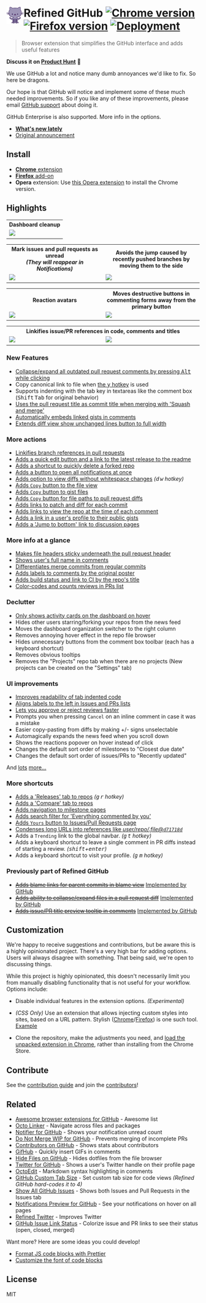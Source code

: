 # <img src="source/icon.png" width="45" align="left"> Refined GitHub [![Chrome version][badge-cws]][link-cws] [![Firefox version][badge-amo]][link-amo] [![Deployment][badge-travis]][link-travis]

[badge-cws]: https://img.shields.io/chrome-web-store/v/hlepfoohegkhhmjieoechaddaejaokhf.svg?label=chrome
[badge-amo]: https://img.shields.io/amo/v/refined-github-.svg?label=firefox
[badge-travis]: https://img.shields.io/travis/sindresorhus/refined-github/master.svg?label=deployment
[link-cws]: https://chrome.google.com/webstore/detail/refined-github/hlepfoohegkhhmjieoechaddaejaokhf "Version published on Chrome Web Store"
[link-amo]: https://addons.mozilla.org/en-US/firefox/addon/refined-github-/ "Version published on Mozilla Add-ons"
[link-travis]: https://travis-ci.org/sindresorhus/refined-github

> Browser extension that simplifies the GitHub interface and adds useful features

**Discuss it on [Product Hunt](https://www.producthunt.com/posts/refined-github)** 🦄

We use GitHub a lot and notice many dumb annoyances we'd like to fix. So here be dragons.

Our hope is that GitHub will notice and implement some of these much needed improvements. So if you like any of these improvements, please email [GitHub support](mailto:support@github.com) about doing it.

GitHub Enterprise is also supported. More info in the options.

- **[What's new lately](https://blog.sindresorhus.com/whats-new-in-refined-github-836d05582df7)**
- [Original announcement](https://blog.sindresorhus.com/refined-github-21185789685d)


## Install

- [**Chrome** extension][link-cws]
- [**Firefox** add-on][link-amo]
- **Opera** extension: Use [this Opera extension](https://addons.opera.com/en/extensions/details/download-chrome-extension-9/) to install the Chrome version.


## Highlights

<table>
	<tr>
		<th>
			Dashboard cleanup
		</th>
	</tr>
	<tr><!-- Prevent zebra stripes --></tr>
	<tr>
		<td>
			<img src="https://user-images.githubusercontent.com/170270/27985638-029024f8-63ef-11e7-8487-5e999108bb56.gif">
		</td>
	</tr>
</table>

<table>
	<tr>
		<th width="50%">
			Mark issues and pull requests as unread<br>
			<em>(They will reappear in Notifications)</em>
		</th>
		<th width="50%">
			Avoids the jump caused by recently pushed branches by moving them to the side
		</th>
	</tr>
	<tr><!-- Prevent zebra stripes --></tr>
	<tr>
		<td>
			<img width="245" src="https://user-images.githubusercontent.com/1402241/27847663-963b7d7c-6171-11e7-9470-6e86d8463771.png">
		</td>
		<td>
			<img width="400" src="https://user-images.githubusercontent.com/1402241/34099674-20433f60-e41b-11e7-8ca5-7ea23c70ab95.gif">
		</td>
	</tr>
</table>

<table>
	<tr>
		<th width="50%">
			Reaction avatars
		</th>
		<th width="50%">
			Moves destructive buttons in commenting forms away from the primary button
		</th>
	</tr>
	<tr><!-- Prevent zebra stripes --></tr>
	<tr>
		<td>
			<img src="https://user-images.githubusercontent.com/1402241/34438653-f66535a4-ecda-11e7-9406-2e1258050cfa.png">
		</td>
		<td>
			<img src="https://user-images.githubusercontent.com/170270/27985285-a5464fb2-63e8-11e7-8c01-f33bb7ad78ba.png">
		</td>
	</tr>
</table>

<table>
	<tr>
		<th colspan="2">
			Linkifies issue/PR references in code, comments and titles
		</th>
	</tr>
	<tr><!-- Prevent zebra stripes --></tr>
	<tr>
		<td width="500px"><!-- 50% will collapse the table around <th> -->
			<img src="https://cloud.githubusercontent.com/assets/170270/25370217/61718820-29b3-11e7-89c5-2959eaf8cac8.png">
		</td>
		<td width="500px">
			<img src="https://cloud.githubusercontent.com/assets/170270/13597190/bd487ec4-e549-11e5-9521-419fa284512c.png">
		</td>
	</tr>
</table>


### New Features

- [Collapse/expand all outdated pull request comments by pressing <kbd>Alt</kbd> while clicking](https://user-images.githubusercontent.com/25818354/33240033-3e271588-d2af-11e7-93af-13b6e325f65d.gif)
- Copy canonical link to file when [the <kbd>y</kbd> hotkey](https://help.github.com/articles/getting-permanent-links-to-files/) is used
- Supports indenting with the tab key in textareas like the comment box (<kbd>Shift</kbd> <kbd>Tab</kbd> for original behavior)
- [Uses the pull request title as commit title when merging with 'Squash and merge'](https://github.com/sindresorhus/refined-github/issues/276)
- [Automatically embeds linked gists in comments](https://user-images.githubusercontent.com/6978877/33911900-c62ee968-df8b-11e7-8685-506ffafc60b4.PNG)
- [Extends diff view show unchanged lines button to full width](https://user-images.githubusercontent.com/6978877/34470024-eee4f43e-ef20-11e7-9036-65094bd58960.PNG)

### More actions

- [Linkifies branch references in pull requests](https://github.com/sindresorhus/refined-github/issues/1)
- [Adds a quick edit button and a link to the latest release to the readme](https://user-images.githubusercontent.com/170270/27501200-31a1fa20-586c-11e7-9a3f-ce270014bf0a.png)
- [Adds a shortcut to quickly delete a forked repo](https://cloud.githubusercontent.com/assets/170270/13520281/b2c9335c-e211-11e5-9e36-b0f325166356.png)
- [Adds a button to open all notifications at once](https://user-images.githubusercontent.com/1402241/31700005-1b3be428-b38c-11e7-90a6-8f572968993b.png)
- [Adds option to view diffs without whitespace changes](https://cloud.githubusercontent.com/assets/170270/17603894/7b71a166-6013-11e6-81b8-22950ab8bce3.png) *(<kbd>d</kbd> <kbd>w</kbd> hotkey)*
- [Adds `Copy` button to the file view](https://cloud.githubusercontent.com/assets/170270/14453865/8abeaefe-00c1-11e6-8718-9406cee1dc0d.png)
- [Adds `Copy` button to gist files](https://cloud.githubusercontent.com/assets/170270/21074840/5dc37578-bf03-11e6-9fd9-501d73edef87.png)
- [Adds `Copy` button for file paths to pull request diffs](https://cloud.githubusercontent.com/assets/4201088/26023064/18c9c77c-37d2-11e7-8926-b0a05a2706ae.png)
- [Adds links to patch and diff for each commit](https://cloud.githubusercontent.com/assets/737065/13605562/22faa79e-e516-11e5-80db-2da6aa7965ac.png)
- [Adds links to view the repo at the time of each comment](https://user-images.githubusercontent.com/1402241/32310022-7fef6174-bf5d-11e7-960f-5041a8f073ac.png)
- [Adds a link in a user's profile to their public gists](https://user-images.githubusercontent.com/11544418/34268306-1c974fd2-e678-11e7-9e82-861dfe7add22.png)
- [Adds a 'Jump to bottom' link to discussion pages](https://user-images.githubusercontent.com/4331946/34298950-93876584-e720-11e7-898a-96f85e31aefe.png)

### More info at a glance

- [Makes file headers sticky underneath the pull request header](https://user-images.githubusercontent.com/81981/28682784-78bac340-72fe-11e7-9386-bdbab7703693.gif)
- [Shows user's full name in comments](https://cloud.githubusercontent.com/assets/170270/16172068/0a67b98c-3580-11e6-92f0-6fc930ee17d1.png)
- [Differentiates merge commits from regular commits](https://cloud.githubusercontent.com/assets/170270/14101222/2fe2c24a-f5bd-11e5-8b1f-4e589917d4c4.png)
- [Adds labels to comments by the original poster](https://cloud.githubusercontent.com/assets/4331946/25075520/d62fbbd0-2316-11e7-921f-ab736dc3522e.png)
- [Adds build status and link to CI by the repo's title](https://user-images.githubusercontent.com/1402241/32562120-d65166e4-c4e8-11e7-90fb-cbaf36e2709f.png)
- [Color-codes and counts reviews in PRs list](https://user-images.githubusercontent.com/1402241/33474535-a814ee78-d6ad-11e7-8f08-a8b72799e376.png)

### Declutter

- [Only shows activity cards on the dashboard on hover](https://camo.githubusercontent.com/259c70ec39d0d7f462d64f2d63836d7d8552b20d/68747470733a2f2f7468756d62732e6766796361742e636f6d2f4368696c6c79456d70747944776172666d6f6e676f6f73652d73697a655f726573747269637465642e676966)
- Hides other users starring/forking your repos from the news feed
- Moves the dashboard organization switcher to the right column
- Removes annoying hover effect in the repo file browser
- Hides unnecessary buttons from the comment box toolbar (each has a keyboard shortcut)
- Removes obvious tooltips
- Removes the "Projects" repo tab when there are no projects (New projects can be created on the "Settings" tab)

### UI improvements

- [Improves readability of tab indented code](https://cloud.githubusercontent.com/assets/170270/14170088/d3be931e-f755-11e5-8edf-c5f864336382.png)
- [Aligns labels to the left in Issues and PRs lists](https://user-images.githubusercontent.com/1402241/28006237-070b8214-6581-11e7-94bc-2b01a007d00b.png)
- [Lets you approve or reject reviews faster](https://user-images.githubusercontent.com/1402241/34326942-529cb7c0-e8f3-11e7-9bee-98b667e18a90.png)
- Prompts you when pressing `Cancel` on an inline comment in case it was a mistake
- Easier copy-pasting from diffs by making +/- signs unselectable
- Automagically expands the news feed when you scroll down
- Shows the reactions popover on hover instead of click
- Changes the default sort order of milestones to "Closest due date"
- Changes the default sort order of issues/PRs to "Recently updated"

And [lots](source/content.css) [more...](source/content.js)

### More shortcuts

- [Adds a 'Releases' tab to repos](https://cloud.githubusercontent.com/assets/170270/13136797/16d3f0ea-d64f-11e5-8a45-d771c903038f.png) *(<kbd>g</kbd> <kbd>r</kbd> hotkey)*
- [Adds a 'Compare' tab to repos](https://user-images.githubusercontent.com/170270/27501134-cf0a2a18-586b-11e7-8430-22f33030e923.png)
- [Adds navigation to milestone pages](https://cloud.githubusercontent.com/assets/170270/25217211/37b67aea-25d0-11e7-8482-bead2b04ee74.png)
- [Adds search filter for 'Everything commented by you'](https://user-images.githubusercontent.com/170270/27501170-f394a304-586b-11e7-92d8-d92d6922356b.png)
- [Adds `Yours` button to Issues/Pull Requests page](https://user-images.githubusercontent.com/170270/27501189-1b914bbe-586c-11e7-8e1e-b3ffd8b767fa.png)
- [Condenses long URLs into references like _user/repo/.file@`d71718d`_](https://user-images.githubusercontent.com/1402241/27252232-8fdf8ed0-538b-11e7-8f19-12d317c9cd32.png)
- Adds a `Trending` link to the global navbar. *(<kbd>g</kbd> <kbd>t</kbd> hotkey)*
- Adds a keyboard shortcut to leave a single comment in PR diffs instead of starting a review. *(<kbd>shift</kbd>+<kbd>enter</kbd>)*
- Adds a keyboard shortcut to visit your profile. *(<kbd>g</kbd> <kbd>m</kbd> hotkey)*

### Previously part of Refined GitHub

- ~~[Adds blame links for parent commits in blame view](https://github.com/sindresorhus/refined-github/issues/2#issuecomment-189141373)~~ [Implemented by GitHub](https://github.com/blog/2304-navigate-file-history-faster-with-improved-blame-view)
- ~~[Adds ability to collapse/expand files in a pull request diff](https://cloud.githubusercontent.com/assets/170270/13954167/40caa604-f072-11e5-89ba-3145217c4e28.png)~~ [Implemented by GitHub](https://cloud.githubusercontent.com/assets/170270/25772137/6a6b678e-3296-11e7-97c7-02e31ef17743.png)
- ~~[Adds issue/PR title preview tooltip in comments](https://user-images.githubusercontent.com/170270/30729486-2816df06-9f8a-11e7-8069-8999302e9ddd.png)~~ [Implemented by GitHub](https://user-images.githubusercontent.com/1402241/31265633-779ad0fe-aa35-11e7-8c42-a3b375f8f32c.png)


## Customization

We're happy to receive suggestions and contributions, but be aware this is a highly opinionated project. There's a very high bar for adding options. Users will always disagree with something. That being said, we're open to discussing things.

While this project is highly opinionated, this doesn't necessarily limit you from manually disabling functionality that is not useful for your workflow. Options include:

- Disable individual features in the extension options. *(Experimental)*

- *(CSS Only)* Use an extension that allows injecting custom styles into sites, based on a URL pattern. Stylish ([Chrome](https://chrome.google.com/webstore/detail/stylish/fjnbnpbmkenffdnngjfgmeleoegfcffe?hl=en)/[Firefox](https://addons.mozilla.org/en-US/firefox/addon/stylish/)) is one such tool. [Example](https://github.com/sindresorhus/refined-github/issues/136#issuecomment-204072018)

- Clone the repository, make the adjustments you need, and [load the unpacked extension in Chrome](https://developer.chrome.com/extensions/getstarted#unpacked), rather than installing from the Chrome Store.


## Contribute

See the [contribution guide](contributing.md) and join the [contributors](https://github.com/sindresorhus/refined-github/graphs/contributors)!

## Related

- [Awesome browser extensions for GitHub](https://github.com/stefanbuck/awesome-browser-extensions-for-github) - Awesome list
- [Octo Linker](https://github.com/octo-linker/chrome-extension/) - Navigate across files and packages
- [Notifier for GitHub](https://github.com/sindresorhus/notifier-for-github-chrome) - Shows your notification unread count
- [Do Not Merge WIP for GitHub](https://github.com/sanemat/do-not-merge-wip-for-github) - Prevents merging of incomplete PRs
- [Contributors on GitHub](https://github.com/hzoo/contributors-on-github) - Shows stats about contributors
- [GifHub](https://github.com/DrewML/GifHub) - Quickly insert GIFs in comments
- [Hide Files on GitHub](https://github.com/sindresorhus/hide-files-on-github) - Hides dotfiles from the file browser
- [Twitter for GitHub](https://github.com/bevacqua/twitter-for-github) - Shows a user's Twitter handle on their profile page
- [OctoEdit](https://github.com/DrewML/OctoEdit) - Markdown syntax highlighting in comments
- [GitHub Custom Tab Size](https://github.com/lukechilds/github-custom-tab-size) - Set custom tab size for code views *(Refined GitHub hard-codes it to 4)*
- [Show All GitHub Issues](https://github.com/sindresorhus/show-all-github-issues) - Shows both Issues and Pull Requests in the Issues tab
- [Notifications Preview for GitHub](https://github.com/tanmayrajani/notifications-preview-github) - See your notifications on hover on all pages
- [Refined Twitter](https://github.com/sindresorhus/refined-twitter) - Improves Twitter
- [GitHub Issue Link Status](https://github.com/bfred-it/github-issue-link-status) - Colorize issue and PR links to see their status (open, closed, merged)

Want more? Here are some ideas you could develop!

- [Format JS code blocks with Prettier](https://github.com/sindresorhus/module-requests/issues/99)
- [Customize the font of code blocks](https://github.com/sindresorhus/module-requests/issues/97)


## License

MIT
